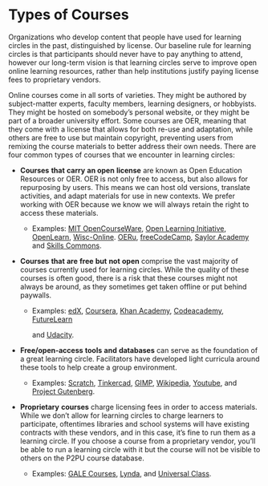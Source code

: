 # Types of Courses

Organizations who develop content that people have used for learning circles in the past, distinguished by license. Our baseline rule for learning circles is that participants should never have to pay anything to attend, however our long-term vision is that learning circles serve to improve open online learning resources, rather than help institutions justify paying license fees to proprietary vendors.

Online courses come in all sorts of varieties. They might be authored by subject-matter experts, faculty members, learning designers, or hobbyists. They might be hosted on somebody’s personal website, or they might be part of a broader university effort. Some courses are OER, meaning that they come with a license that allows for both re-use and adaptation, while others are free to use but maintain copyright, preventing users from remixing the course materials to better address their own needs. There are four common types of courses that we encounter in learning circles:

* **Courses** **that** **carry** **an open** **license** are known as Open Education Resources or OER. OER is not only free to access, but also allows for repurposing by users. This means we can host old versions, translate activities, and adapt materials for use in new contexts. We prefer working with OER because we know we will always retain the right to access these materials.

  * Examples: [MIT OpenCourseWare](https://ocw.mit.edu/index.htm), [Open Learning Initiative](https://oli.cmu.edu/), [OpenLearn](https://www.open.edu/openlearn/), [Wisc-Online](https://www.wisc-online.com/). [OERu](https://oeru.org/), [freeCodeCamp](https://www.freecodecamp.org/), [Saylor Academy](https://www.saylor.org/) and [Skills Commons](https://www.skillscommons.org/).

* **Courses** **that** **are** **free** **but** **not** **open** comprise the vast majority of courses currently used for learning circles. While the quality of these courses is often good, there is a risk that these courses might not always be around, as they sometimes get taken offline or put behind paywalls.

  * Examples: [edX](https://www.edx.org/), [Coursera](https://www.coursera.org/), [Khan Academy](https://www.khanacademy.org/), [Codeacademy](https://www.codecademy.com/), [FutureLearn](https://www.futurelearn.com/)

    and [Udacity](https://www.udacity.com/).

* **Free/open-access** **tools** **and** **databases** can serve as the foundation of a great learning circle. Facilitators have developed light curricula around these tools to help create a group environment.

  * Examples: [Scratch](https://scratch.mit.edu/), [Tinkercad](https://www.tinkercad.com/), [GIMP](https://www.gimp.org/), [Wikipedia](https://en.wikipedia.org/wiki/Main_Page), [Youtube](https://youtube.com/), and [Project Gutenberg](https://www.gutenberg.org/).

* **Proprietary** **courses** charge licensing fees in order to access materials. While we don’t allow for learning circles to charge learners to participate, oftentimes libraries and school systems will have existing contracts with these vendors, and in this case, it’s fine to run them as a learning circle. If you choose a course from a proprietary vendor, you’ll be able to run a learning circle with it but the course will not be visible to others on the P2PU course database.
  * Examples: [GALE Courses](https://www.gale.com/c/gale-courses), [Lynda](https://www.lynda.com/), and [Universal Class](https://library.universalclass.com/index.htm).




